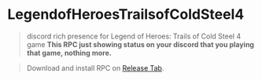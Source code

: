# LegendofHeroesTrailsofColdSteel4
> discord rich presence for Legend of Heroes: Trails of Cold Steel 4 game
<b>This RPC just showing status on your discord that you playing that game, nothing more.</b>

> Download and install RPC on [Release Tab](https://github.com/DEX-1101/LegendofHeroesTrailsofColdSteel4/releases).

